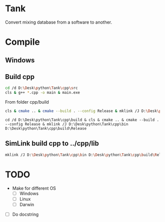 # Tank
Convert mixing database from a software to another.


# Compile
## Windows

## Build cpp
```bash
cd /d D:\Desk\python\Tank\cpp\src 
cls & g++ *.cpp -o main & main.exe 
```

From folder cpp/build
```bash
cls & cmake .. & cmake --build . --config Release & mklink /J D:\Desk\python\Tank\cpp\bin D:\Desk\python\Tank\cpp\build\Release 
```
```
cd /d D:\Desk\python\Tank\cpp\build & cls & cmake .. & cmake --build . --config Release & mklink /J D:\Desk\python\Tank\cpp\bin D:\Desk\python\Tank\cpp\build\Release 
```

## SimLink build cpp to ../cpp/lib 
```bash
mklink /J D:\Desk\python\Tank\cpp\bin D:\Desk\python\Tank\cpp\build\Release 
```
# TODO

- Make for different OS
    - [ ] Windows
    - [ ] Linux
    - [ ] Darwin
- [ ] Do docstring
